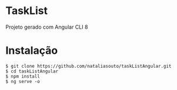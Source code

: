 # TaskList

Projeto gerado com Angular CLI 8

# Instalação

```
$ git clone https://github.com/nataliasouto/taskListAngular.git
$ cd taskListAngular
$ npm install
$ ng serve -o
```

